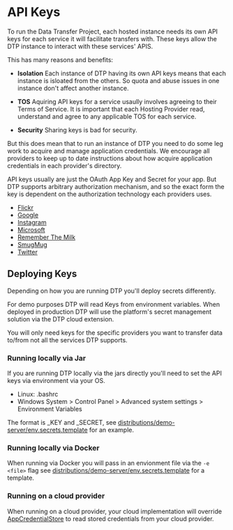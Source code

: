 # API Keys
To run the Data Transfer Project, each hosted instance needs its own API keys
for each service it will facilitate transfers with. These keys allow the
DTP instance to interact with these services' APIS.

This has many reasons and benefits:

 - **Isolation** Each instance of DTP having its own API keys means that each
   instance is isloated from the others.  So quota and abuse issues in one
   instance don't affect another instance.

 - **TOS** Aquiring API keys for a service usaully involves agreeing to their
   Terms of Service.  It is important that each Hosting Provider read, understand
   and agree to any applicable TOS for each service.

 - **Security** Sharing keys is bad for security.

But this does mean that to run an instance of DTP you need to do some leg work
to acquire and manage application credentials.  We encourage all providers to
keep up to date instructions about how acquire application credentials in
each provider's directory.

API keys usually are just the OAuth App Key and Secret for your app.  But DTP supports
arbitrary authorization mechanism, and so the exact form the key is dependent on the
authorization technology each providers uses.

 - [Flickr](../extensions/data-transfer/portability-data-transfer-flickr#keys--auth)
 - [Google](../extensions/data-transfer/portability-data-transfer-google#keys--auth)
 - [Instagram](../extensions/data-transfer/portability-data-transfer-instagram#keys--auth)
 - [Microsoft](../extensions/data-transfer/portability-data-transfer-microsoft#keys--auth)
 - [Remember The Milk](../extensions/data-transfer/portability-data-transfer-rememberthemilk#keys--auth)
 - [SmugMug](../extensions/data-transfer/portability-data-transfer-smugmug#keys--auth)
 - [Twitter](../extensions/data-transfer/portability-data-transfer-twitter#keys--auth)


## Deploying Keys

Depending on how you are running DTP you'll deploy secrets differently.

For demo purposes DTP will read Keys from environment variables. When deployed in production
DTP will use the platform's secret management solution via the DTP cloud extension.

You will only need keys for the specific providers you want to transfer data to/from
not all the services DTP supports.

### Running locally via Jar

If you are running DTP locally via the jars directly you'll need to set the API keys
via environment via your OS.
  - Linux: .bashrc
  - Windows System > Control Panel > Advanced system settings > Environment Variables
 
 The format is <provider>_KEY and <provider>_SECRET, see
 [distributions/demo-server/env.secrets.template](../distributions/demo-server/env.secrets.template)
 for an example.

### Running locally via Docker

When running via Docker you will pass in an envionment file via the `-e <file>` flag
see [distributions/demo-server/env.secrets.template](../distributions/demo-server/env.secrets.template)
for a template.

### Running on a cloud provider

When running on a cloud provider, your cloud implementation will override
[AppCredentialStore](../portability-spi-cloud/src/main/java/org/datatransferproject/spi/cloud/storage/AppCredentialStore.java)
to read stored credentials from your cloud provider.

